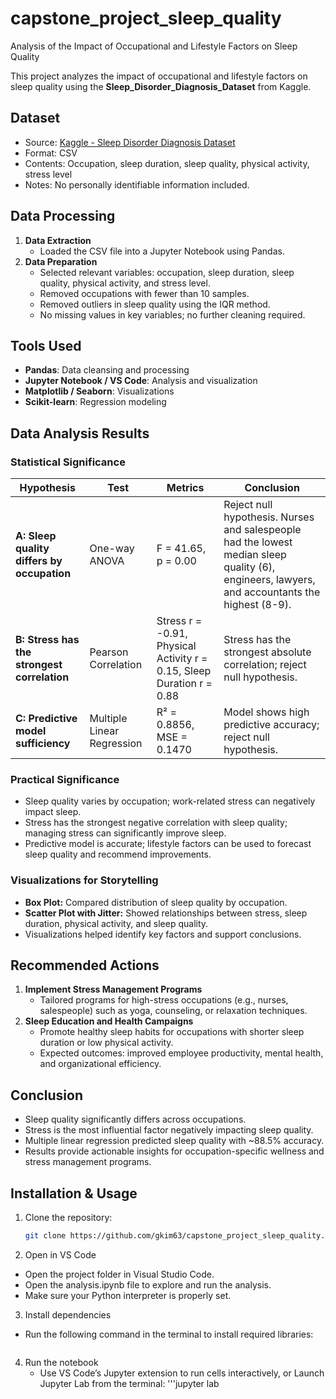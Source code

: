 # capstone_project_sleep_quality
Analysis of the Impact of Occupational and Lifestyle Factors on Sleep Quality

This project analyzes the impact of occupational and lifestyle factors on sleep quality using the **Sleep_Disorder_Diagnosis_Dataset** from Kaggle.

## Dataset
- Source: [Kaggle - Sleep Disorder Diagnosis Dataset](https://www.kaggle.com/datasets/varishabatool/disorder)  
- Format: CSV  
- Contents: Occupation, sleep duration, sleep quality, physical activity, stress level  
- Notes: No personally identifiable information included.  

## Data Processing
1. **Data Extraction**
   - Loaded the CSV file into a Jupyter Notebook using Pandas.
2. **Data Preparation**
   - Selected relevant variables: occupation, sleep duration, sleep quality, physical activity, and stress level.
   - Removed occupations with fewer than 10 samples.
   - Removed outliers in sleep quality using the IQR method.
   - No missing values in key variables; no further cleaning required.

## Tools Used
- **Pandas**: Data cleansing and processing
- **Jupyter Notebook / VS Code**: Analysis and visualization
- **Matplotlib / Seaborn**: Visualizations
- **Scikit-learn**: Regression modeling

## Data Analysis Results

### Statistical Significance

| Hypothesis | Test | Metrics | Conclusion |
|------------|------|---------|------------|
| **A: Sleep quality differs by occupation** | One-way ANOVA | F = 41.65, p = 0.00 | Reject null hypothesis. Nurses and salespeople had the lowest median sleep quality (6), engineers, lawyers, and accountants the highest (8-9). |
| **B: Stress has the strongest correlation** | Pearson Correlation | Stress r = -0.91, Physical Activity r = 0.15, Sleep Duration r = 0.88 | Stress has the strongest absolute correlation; reject null hypothesis. |
| **C: Predictive model sufficiency** | Multiple Linear Regression | R² = 0.8856, MSE = 0.1470 | Model shows high predictive accuracy; reject null hypothesis. |

### Practical Significance
- Sleep quality varies by occupation; work-related stress can negatively impact sleep.
- Stress has the strongest negative correlation with sleep quality; managing stress can significantly improve sleep.
- Predictive model is accurate; lifestyle factors can be used to forecast sleep quality and recommend improvements.

### Visualizations for Storytelling
- **Box Plot:** Compared distribution of sleep quality by occupation.
- **Scatter Plot with Jitter:** Showed relationships between stress, sleep duration, physical activity, and sleep quality.
- Visualizations helped identify key factors and support conclusions.

## Recommended Actions
1. **Implement Stress Management Programs**
   - Tailored programs for high-stress occupations (e.g., nurses, salespeople) such as yoga, counseling, or relaxation techniques.
2. **Sleep Education and Health Campaigns**
   - Promote healthy sleep habits for occupations with shorter sleep duration or low physical activity.
   - Expected outcomes: improved employee productivity, mental health, and organizational efficiency.

## Conclusion
- Sleep quality significantly differs across occupations.
- Stress is the most influential factor negatively impacting sleep quality.
- Multiple linear regression predicted sleep quality with ~88.5% accuracy.
- Results provide actionable insights for occupation-specific wellness and stress management programs.

## Installation & Usage
1. Clone the repository:
   ```bash
   git clone https://github.com/gkim63/capstone_project_sleep_quality.git
2. Open in VS Code
  - Open the project folder in Visual Studio Code.
  - Open the analysis.ipynb file to explore and run the analysis.
  - Make sure your Python interpreter is properly set.
3. Install dependencies
  - Run the following command in the terminal to install required libraries:
    ```pip install -r requirements.txt
4. Run the notebook
   - Use VS Code’s Jupyter extension to run cells interactively, or Launch Jupyter Lab from the terminal:
     '''jupyter lab


